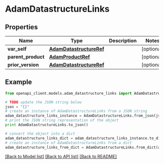 # AdamDatastructureLinks


## Properties
Name | Type | Description | Notes
------------ | ------------- | ------------- | -------------
**var_self** | [**AdamDatastructureRef**](AdamDatastructureRef.md) |  | [optional] 
**parent_product** | [**AdamProductRef**](AdamProductRef.md) |  | [optional] 
**prior_version** | [**AdamDatastructureRef**](AdamDatastructureRef.md) |  | [optional] 

## Example

```python
from openapi_client.models.adam_datastructure_links import AdamDatastructureLinks

# TODO update the JSON string below
json = "{}"
# create an instance of AdamDatastructureLinks from a JSON string
adam_datastructure_links_instance = AdamDatastructureLinks.from_json(json)
# print the JSON string representation of the object
print AdamDatastructureLinks.to_json()

# convert the object into a dict
adam_datastructure_links_dict = adam_datastructure_links_instance.to_dict()
# create an instance of AdamDatastructureLinks from a dict
adam_datastructure_links_from_dict = AdamDatastructureLinks.from_dict(adam_datastructure_links_dict)
```
[[Back to Model list]](../README.md#documentation-for-models) [[Back to API list]](../README.md#documentation-for-api-endpoints) [[Back to README]](../README.md)


